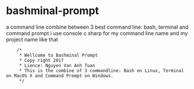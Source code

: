 # bashminal-prompt
a command line combine between 3 best command line: bash, terminal and command prompt
i use console c sharp for my command line name and my project name like that



        /*
         * Wellcome to Bashminal Prompt
         * Copy right 2017
         * Lience: Nguyen Van Anh Tuan
         * This is the combine of 3 commandline: Bash on Linux, Terminal on MacOS X and Command Prompt on Windows.
         */

